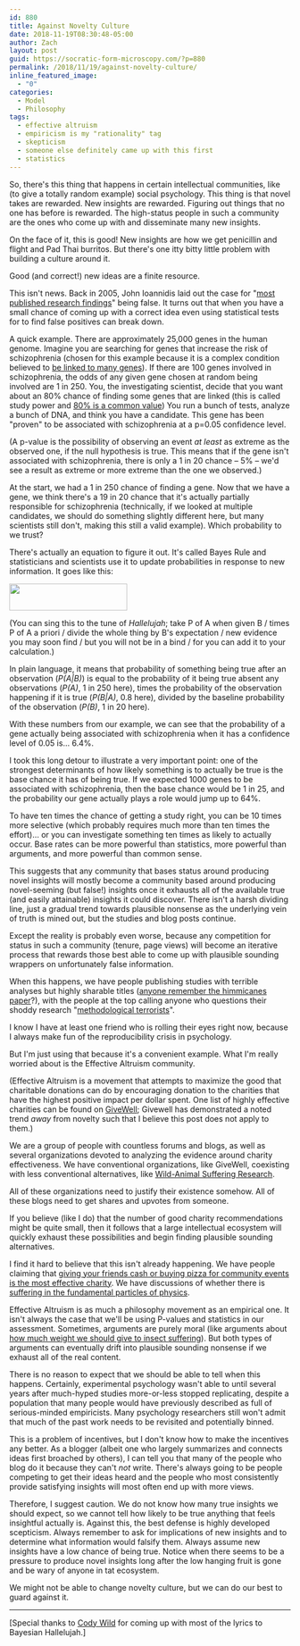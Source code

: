 ```yaml
---
id: 880
title: Against Novelty Culture
date: 2018-11-19T08:30:48-05:00
author: Zach
layout: post
guid: https://socratic-form-microscopy.com/?p=880
permalink: /2018/11/19/against-novelty-culture/
inline_featured_image:
  - "0"
categories:
  - Model
  - Philosophy
tags:
  - effective altruism
  - empiricism is my "rationality" tag
  - skepticism
  - someone else definitely came up with this first
  - statistics
---
```


So, there's this thing that happens in certain intellectual communities, like (to give a totally random example) social psychology. This thing is that novel takes are rewarded. New insights are rewarded. Figuring out things that no one has before is rewarded. The high-status people in such a community are the ones who come up with and disseminate many new insights.

On the face of it, this is good! New insights are how we get penicillin and flight and Pad Thai burritos. But there's one itty bitty little problem with building a culture around it.

Good (and correct!) new ideas are a finite resource.

This isn't news. Back in 2005, John Ioannidis laid out the case for "<a href="https://journals.plos.org/plosmedicine/article?id=10.1371/journal.pmed.0020124">most published research findings</a>" being false. It turns out that when you have a small chance of coming up with a correct idea even using statistical tests for to find false positives can break down.

A quick example. There are approximately 25,000 genes in the human genome. Imagine you are searching for genes that increase the risk of schizophrenia (chosen for this example because it is a complex condition believed to <a href="https://en.wikipedia.org/wiki/Schizophrenia#Genetic">be linked to many genes</a>). If there are 100 genes involved in schizophrenia, the odds of any given gene chosen at random being involved are 1 in 250. You, the investigating scientist, decide that you want about an 80% chance of finding some genes that are linked (this is called study power and <a href="https://www.med.uottawa.ca/sim/data/Study_Design_Power_e.htm">80% is a common value</a>) You run a bunch of tests, analyze a bunch of DNA, and think you have a candidate. This gene has been "proven" to be associated with schizophrenia at a p=0.05 confidence level.

(A p-value is the possibility of observing an event <em>at least</em> as extreme as the observed one, if the null hypothesis is true. This means that if the gene isn't associated with schizophrenia, there is only a 1 in 20 chance – 5% – we'd see a result as extreme or more extreme than the one we observed.)

At the start, we had a 1 in 250 chance of finding a gene. Now that we have a gene, we think there's a 19 in 20 chance that it's actually partially responsible for schizophrenia (technically, if we looked at multiple candidates, we should do something slightly different here, but many scientists still don't, making this still a valid example). Which probability to we trust?

There's actually an equation to figure it out. It's called Bayes Rule and statisticians and scientists use it to update probabilities in response to new information. It goes like this:

<img class="size-full wp-image-881 aligncenter" src="{{ site.baseurl }}/wp-content/uploads/bayes_theorem.png" alt="" width="211" height="48" />

(You can sing this to the tune of <em>Hallelujah</em>; take P of A when given B / times P of A a priori / divide the whole thing by B's expectation / new evidence you may soon find / but you will not be in a bind / for you can add it to your calculation.)

In plain language, it means that probability of something being true after an observation (<em>P(A|B)</em>) is equal to the probability of it being true absent any observations (<em>P(A)</em>, 1 in 250 here), times the probability of the observation happening if it is true (<em>P(B|A)</em>, 0.8 here), divided by the baseline probability of the observation (<em>P(B)</em>, 1 in 20 here).

With these numbers from our example, we can see that the probability of a gene actually being associated with schizophrenia when it has a confidence level of 0.05 is… 6.4%.

I took this long detour to illustrate a very important point: one of the strongest determinants of how likely something is to actually be true is the base chance it has of being true. If we expected 1000 genes to be associated with schizophrenia, then the base chance would be 1 in 25, and the probability our gene actually plays a role would jump up to 64%.

To have ten times the chance of getting a study right, you can be 10 times more selective (which probably requires much more than ten times the effort)… or you can investigate something ten times as likely to actually occur. Base rates can be more powerful than statistics, more powerful than arguments, and more powerful than common sense.

This suggests that any community that bases status around producing novel insights will mostly become a community based around producing novel-seeming (but false!) insights once it exhausts all of the available true (and easily attainable) insights it could discover. There isn't a harsh dividing line, just a gradual trend towards plausible nonsense as the underlying vein of truth is mined out, but the studies and blog posts continue.

Except the reality is probably even worse, because any competition for status in such a community (tenure, page views) will become an iterative process that rewards those best able to come up with plausible sounding wrappers on unfortunately false information.

When this happens, we have people publishing studies with terrible analyses but highly sharable titles (<a href="https://www.sciencedirect.com/science/article/pii/S2212094715300517">anyone remember the himmicanes paper</a>?), with the people at the top calling anyone who questions their shoddy research "<a href="https://andrewgelman.com/2016/09/21/what-has-happened-down-here-is-the-winds-have-changed/">methodological terrorists</a>".

I know I have at least one friend who is rolling their eyes right now, because I always make fun of the reproducibility crisis in psychology.

But I'm just using that because it's a convenient example. What I'm really worried about is the Effective Altruism community.

(Effective Altruism is a movement that attempts to maximize the good that charitable donations can do by encouraging donation to the charities that have the highest positive impact per dollar spent. One list of highly effective charities can be found on <a href="https://www.givewell.org/charities/top-charities">GiveWell</a>; Givewell has demonstrated a noted trend <em>away</em> from novelty such that I believe this post does not apply to them.)

We are a group of people with countless forums and blogs, as well as several organizations devoted to analyzing the evidence around charity effectiveness. We have conventional organizations, like GiveWell, coexisting with less conventional alternatives, like <a href="https://was-research.org/">Wild-Animal Suffering Research</a>.

All of these organizations need to justify their existence somehow. All of these blogs need to get shares and upvotes from someone.

If you believe (like I do) that the number of good charity recommendations might be quite small, then it follows that a large intellectual ecosystem will quickly exhaust these possibilities and begin finding plausible sounding alternatives.

I find it hard to believe that this isn't already happening. We have people claiming that <a href="https://www.lesswrong.com/posts/k5q6q9oBhj2DYhNZn/ben-hoffman-s-donor-recommendations">giving your friends cash or buying pizza for community events is the most effective charity</a>. We have discussions of whether there is <a href="https://reducing-suffering.org/is-there-suffering-in-fundamental-physics/">suffering in the fundamental particles of physics</a>.

Effective Altruism is as much a philosophy movement as an empirical one. It isn't always the case that we'll be using P-values and statistics in our assessment. Sometimes, arguments are purely moral (like arguments about <a href="https://reducing-suffering.org/the-importance-of-insect-suffering/">how much weight we should give to insect suffering</a>). But both types of arguments can eventually drift into plausible sounding nonsense if we exhaust all of the real content.

There is no reason to expect that we should be able to tell when this happens. Certainly, experimental psychology wasn't able to until several years after much-hyped studies more-or-less stopped replicating, despite a population that many people would have previously described as full of serious-minded empiricists. Many psychology researchers still won't admit that much of the past work needs to be revisited and potentially binned.

This is a problem of incentives, but I don't know how to make the incentives any better. As a blogger (albeit one who largely summarizes and connects ideas first broached by others), I can tell you that many of the people who blog do it because they can't <em>not</em> write. There's always going to be people competing to get their ideas heard and the people who most consistently provide satisfying insights will most often end up with more views.

Therefore, I suggest caution. We do not know how many true insights we should expect, so we cannot tell how likely to be true anything that feels insightful actually is. Against this, the best defense is highly developed scepticism. Always remember to ask for implications of new insights and to determine what information would falsify them. Always assume new insights have a low chance of being true. Notice when there seems to be a pressure to produce novel insights long after the low hanging fruit is gone and be wary of anyone in tat ecosystem.

We might not be able to change novelty culture, but we can do our best to guard against it.

---

<p class="post-meta">
[Special thanks to <a href="https://medium.com/@cody.marie.wild">Cody Wild</a> for coming up with most of the lyrics to Bayesian Hallelujah.]
</p>
